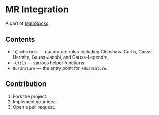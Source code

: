 # MR Integration

A part of [MathRocks](https://github.com/MathRocks/MathRocks).

## Contents

* `+Quadrature` — quadrature rules including Clenshaw–Curtis, Gauss–Hermite,
  Gauss-Jacobi, and Gauss–Legendre.
* `+Utils` — various helper functions.
* `Quadrature` — the entry point for `+Quadrature`.

## Contribution

1. Fork the project.
2. Implement your idea.
3. Open a pull request.
